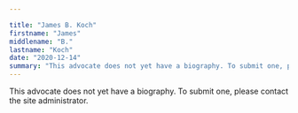 ```yaml
---

title: "James B. Koch"
firstname: "James"
middlename: "B."
lastname: "Koch"
date: "2020-12-14"
summary: "This advocate does not yet have a biography. To submit one, please contact the site administrator."
---
```

This advocate does not yet have a biography. To submit one, please contact the site administrator.

